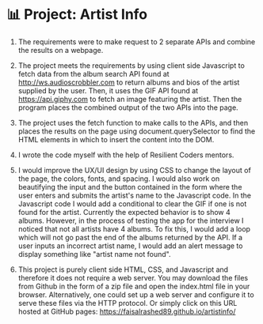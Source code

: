 # 📊 Project: Artist Info

1. The requirements were to make request to 2 separate APIs and combine the results on a webpage.

2. The project meets the requirements by using client side Javascript to fetch data from the album search API found at http://ws.audioscrobbler.com to return albums and bios of the artist supplied by the user. Then, it uses the GIF API found at https://api.giphy.com to fetch an image featuring the artist. Then the program places the combined output of the two APIs into the page.

3. The project uses the fetch function to make calls to the APIs, and then places the results on the page using document.querySelector to find the HTML elements in which to insert the content into the DOM.

4. I wrote the code myself with the help of Resilient Coders mentors.

5. I would improve the UX/UI design by using CSS to change the layout of the page, the colors, fonts, and spacing. I would also work on beautifying the input and the button contained in the form where the user enters and submits the artist's name to the Javascript code. In the Javascript code I would add a conditional to clear the GIF if one is not found for the artist. Currently the expected behavior is to show 4 albums. However, in the process of testing the app for the interview I noticed that not all artists have 4 albums. To fix this, I would add a loop which will not go past the end of the albums returned by the API. If a user inputs an incorrect artist name, I would add an alert message to display something like "artist name not found".

6. This project is purely client side HTML, CSS, and Javascript and therefore it does not require a web server. You may download the files from Github in the form of a zip file and open the index.html file in your browser. Alternatively, one could set up a web server and configure it to serve these files via the HTTP protocol. Or simply click on this URL hosted at GitHub pages: https://faisalrashed89.github.io/artistinfo/
